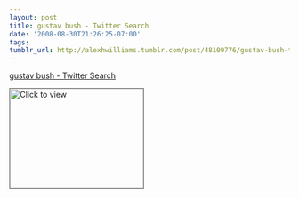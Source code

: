 ```yaml
---
layout: post
title: gustav bush - Twitter Search
date: '2008-08-30T21:26:25-07:00'
tags: 
tumblr_url: http://alexhwilliams.tumblr.com/post/48109776/gustav-bush-twitter-search
---
```

<a href="https://www.iterasi.net/OpenViewer.aspx?sqrlitid=jHW6iyyeIUSgJDXZ84Ve8w">gustav bush - Twitter Search</a><br/><p><a href="https://www.iterasi.net/OpenViewer.aspx?sqrlitid=jHW6iyyeIUSgJDXZ84Ve8w" target="_blank"> <img src="http://AssetHost01a.iterasi.net/ec2eb670e447/94d5ad32ba6b/ff6f9e86baa1/40a7eb87b7ce/2104a97d-923a-4536-8df0-51ecfc5156bc/thumbnail.jpg???20080831042654???sB90ldqsLve03kYk/gMqgWhe6rERX70ef7lbJubkDE85I7yoxWKkxO3TuXGuLfBB3AauhJZglqoHJMplQjhl69/+et9BBlkbjODL1TdQcd6N1o3eIKaslQdSiCEvdD/jOBS3OcJh0iFfClbEnxcS0idF1kabzgMQxiR9pDNDysM=" width="240" height="180" style="border:solid 1px #666" alt="Click to view"/></a></p>
